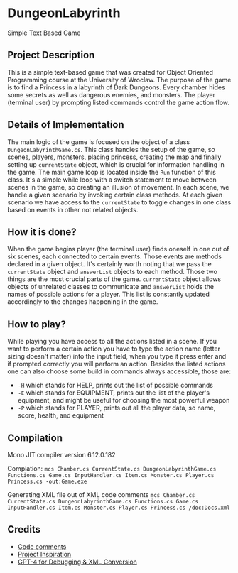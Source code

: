 # DungeonLabyrinth
Simple Text Based Game

## Project Description
This is a simple text-based game that was created for Object Oriented Programming
course at the University of Wroclaw. The purpose of the game is to find a Princess
in a labyrinth of Dark Dungeons. Every chamber hides some secrets as well as dangerous enemies,
and monsters. The player (terminal user) by prompting listed commands control the game action flow.

## Details of Implementation
The main logic of the game is focused on the object of a class `DungeonLabyrinthGame.cs`. This class
handles the setup of the game, so scenes, players, monsters, placing princess, creating the map and finally setting up
`currentState` object, which is crucial for information handling in the game. The main game loop
is located inside the `Run` function of this class. It's a simple while loop with a switch statement
to move between scenes in the game, so creating an illusion of movement. In each scene, we handle
a given scenario by invoking certain class methods. At each given scenario we have access to the `currentState`
to toggle changes in one class based on events in other not related objects.

## How it is done?
When the game begins player (the terminal user) finds oneself in one out of six scenes,
each connected to certain events. Those events are methods declared in a given object.
It's certainly worth noting that we pass the `currentState` object and `answerList` objects to each method.
Those two things are the most crucial parts of the game. `currentState` object allows objects
of unrelated classes to communicate and `answerList` holds the names of possible actions
for a player. This list is constantly updated accordingly to the changes happening in the game.

## How to play?
While playing you have access to all the actions listed in a scene. If you want to perform a certain
action you have to type the action name (letter sizing doesn't matter) into the input field, when you type it
press enter and if prompted correctly you will perform an action. Besides the listed actions
one can also choose some build in commands always accessible, those are:
- `-H` which stands for HELP, prints out the list of possible commands
- `-E` which stands for EQUIPMENT, prints out the list of the player's equipment, and might be useful for choosing the most powerful weapon
- `-P` which stands for PLAYER, prints out all the player data, so name, score, health, and equipment

## Compilation

Mono JIT compiler version 6.12.0.182

Compiation:
`mcs Chamber.cs CurrentState.cs DungeonLabyrinthGame.cs Functions.cs Game.cs InputHandler.cs Item.cs Monster.cs Player.cs Princess.cs -out:Game.exe
`

Generating XML file out of XML code comments
`mcs Chamber.cs CurrentState.cs DungeonLabyrinthGame.cs Functions.cs Game.cs InputHandler.cs Item.cs Monster.cs Player.cs Princess.cs /doc:Docs.xml
`
## Credits
- [Code comments](https://github.com/mintlify/writer)
- [Project Inspiration](https://github.com/Pang/KnightsAndWarlocks)
- [GPT-4 for Debugging & XML Conversion](https://openai.com)
